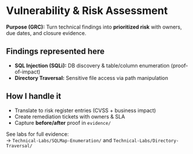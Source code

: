# Vulnerability & Risk Assessment

**Purpose (GRC):** Turn technical findings into **prioritized risk** with owners, due dates, and closure evidence.

## Findings represented here
- **SQL Injection (SQLi):** DB discovery & table/column enumeration (proof-of-impact)
- **Directory Traversal:** Sensitive file access via path manipulation

## How I handle it
- Translate to risk register entries (CVSS + business impact)
- Create remediation tickets with owners & SLA
- Capture **before/after** proof in `evidence/`

See labs for full evidence:  
→ `Technical-Labs/SQLMap-Enumeration/` and `Technical-Labs/Directory-Traversal/`
